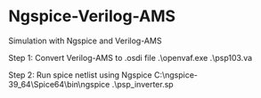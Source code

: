 # Ngspice-Verilog-AMS
Simulation with Ngspice and Verilog-AMS

Step 1: Convert Verilog-AMS to .osdi file
.\openvaf.exe .\psp103.va

Step 2: Run spice netlist using Ngspice 
C:\ngspice-39_64\Spice64\bin\ngspice .\psp_inverter.sp
